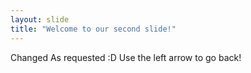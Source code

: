 ```yaml
---
layout: slide
title: "Welcome to our second slide!"
---
```

Changed As requested :D
Use the left arrow to go back!
